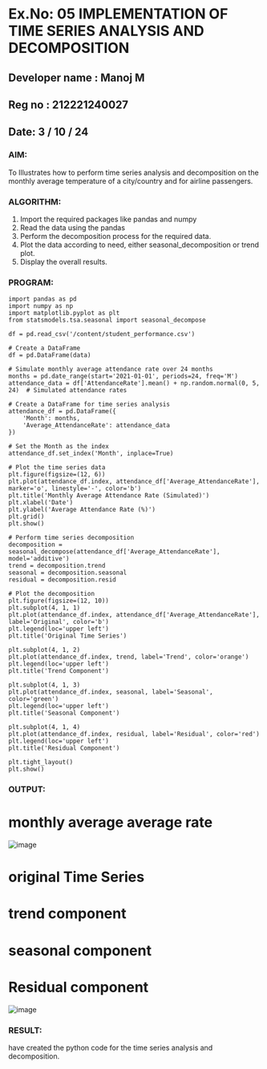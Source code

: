 # Ex.No: 05  IMPLEMENTATION OF TIME SERIES ANALYSIS AND DECOMPOSITION
## Developer name : Manoj M
## Reg no : 212221240027
## Date: 3 / 10 / 24 


### AIM:
To Illustrates how to perform time series analysis and decomposition on the monthly average temperature of a city/country and for airline passengers.

### ALGORITHM:
1. Import the required packages like pandas and numpy
2. Read the data using the pandas
3. Perform the decomposition process for the required data.
4. Plot the data according to need, either seasonal_decomposition or trend plot.
5. Display the overall results.

### PROGRAM:
```
import pandas as pd
import numpy as np
import matplotlib.pyplot as plt
from statsmodels.tsa.seasonal import seasonal_decompose

df = pd.read_csv('/content/student_performance.csv')

# Create a DataFrame
df = pd.DataFrame(data)

# Simulate monthly average attendance rate over 24 months
months = pd.date_range(start='2021-01-01', periods=24, freq='M')
attendance_data = df['AttendanceRate'].mean() + np.random.normal(0, 5, 24)  # Simulated attendance rates

# Create a DataFrame for time series analysis
attendance_df = pd.DataFrame({
    'Month': months,
    'Average_AttendanceRate': attendance_data
})

# Set the Month as the index
attendance_df.set_index('Month', inplace=True)

# Plot the time series data
plt.figure(figsize=(12, 6))
plt.plot(attendance_df.index, attendance_df['Average_AttendanceRate'], marker='o', linestyle='-', color='b')
plt.title('Monthly Average Attendance Rate (Simulated)')
plt.xlabel('Date')
plt.ylabel('Average Attendance Rate (%)')
plt.grid()
plt.show()

# Perform time series decomposition
decomposition = seasonal_decompose(attendance_df['Average_AttendanceRate'], model='additive')
trend = decomposition.trend
seasonal = decomposition.seasonal
residual = decomposition.resid

# Plot the decomposition
plt.figure(figsize=(12, 10))
plt.subplot(4, 1, 1)
plt.plot(attendance_df.index, attendance_df['Average_AttendanceRate'], label='Original', color='b')
plt.legend(loc='upper left')
plt.title('Original Time Series')

plt.subplot(4, 1, 2)
plt.plot(attendance_df.index, trend, label='Trend', color='orange')
plt.legend(loc='upper left')
plt.title('Trend Component')

plt.subplot(4, 1, 3)
plt.plot(attendance_df.index, seasonal, label='Seasonal', color='green')
plt.legend(loc='upper left')
plt.title('Seasonal Component')

plt.subplot(4, 1, 4)
plt.plot(attendance_df.index, residual, label='Residual', color='red')
plt.legend(loc='upper left')
plt.title('Residual Component')

plt.tight_layout()
plt.show()
```
















### OUTPUT:
# monthly average average rate 
![image](https://github.com/user-attachments/assets/ed0bf2e6-c816-4194-a92a-bd36a90cefb0)

# original Time Series
# trend component 
# seasonal component
# Residual component

![image](https://github.com/user-attachments/assets/ee5d5664-865a-4da3-b831-ba1e8c5916e8)



### RESULT:
 have created the python code for the time series analysis and decomposition.
